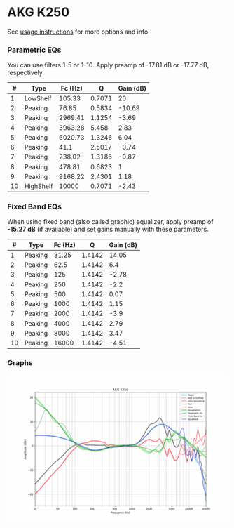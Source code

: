 # AKG K250
See [usage instructions](https://github.com/jaakkopasanen/AutoEq#usage) for more options and info.

### Parametric EQs
You can use filters 1-5 or 1-10. Apply preamp of -17.81 dB or -17.77 dB, respectively.

|   # | Type      |   Fc (Hz) |      Q |   Gain (dB) |
|-----|-----------|-----------|--------|-------------|
|   1 | LowShelf  |    105.33 | 0.7071 |       20    |
|   2 | Peaking   |     76.85 | 0.5834 |      -10.69 |
|   3 | Peaking   |   2969.41 | 1.1254 |       -3.69 |
|   4 | Peaking   |   3963.28 | 5.458  |        2.83 |
|   5 | Peaking   |   6020.73 | 1.3246 |        6.04 |
|   6 | Peaking   |     41.1  | 2.5017 |       -0.74 |
|   7 | Peaking   |    238.02 | 1.3186 |       -0.87 |
|   8 | Peaking   |    478.81 | 0.6823 |        1    |
|   9 | Peaking   |   9168.22 | 2.4301 |        1.18 |
|  10 | HighShelf |  10000    | 0.7071 |       -2.43 |

### Fixed Band EQs
When using fixed band (also called graphic) equalizer, apply preamp of **-15.27 dB** (if available) and set gains manually with these parameters.

|   # | Type    |   Fc (Hz) |      Q |   Gain (dB) |
|-----|---------|-----------|--------|-------------|
|   1 | Peaking |     31.25 | 1.4142 |       14.05 |
|   2 | Peaking |     62.5  | 1.4142 |        6.4  |
|   3 | Peaking |    125    | 1.4142 |       -2.78 |
|   4 | Peaking |    250    | 1.4142 |       -2.2  |
|   5 | Peaking |    500    | 1.4142 |        0.07 |
|   6 | Peaking |   1000    | 1.4142 |        1.15 |
|   7 | Peaking |   2000    | 1.4142 |       -3.9  |
|   8 | Peaking |   4000    | 1.4142 |        2.79 |
|   9 | Peaking |   8000    | 1.4142 |        3.47 |
|  10 | Peaking |  16000    | 1.4142 |       -4.51 |

### Graphs
![](./AKG%20K250.png)
